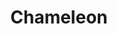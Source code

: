 ---
layout: page
title: Chameleon
description: Towards Building Least-privileged TEE via Functionality-based Resource Re-grouping
img: assets/img/octocat/umbrellatocat.jpg
importance: 1
category: Publications
related_publications: true
redirect: https://github.com/TZChameleon/CHAMELEON
--- 